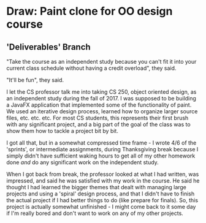 # Draw: Paint clone for OO design course
## 'Deliverables' Branch
"Take the course as an independent study because you can't fit it into your current class schedule without having a credit overload", they said.

"It'll be fun", they said.

I let the CS professor talk me into taking CS 250, object oriented design, as an independent study during the fall of 2017. I was supposed to be building a JavaFX application that implemented some of the functionality of paint. We used an iterative design process, learned how to organize larger source files, etc. etc. etc. For most CS students, this represents their first brush with any significant project, and a big part of the goal of the class was to show them how to tackle a project bit by bit.

I got all that, but in a somewhat compressed time frame - I wrote 4/6 of the 'sprints', or intermediate assignments, during Thanksgiving break because I simply didn't have sufficient waking hours to get all of my other homework done *and* do any significant work on the independent study.

When I got back from break, the professor looked at what I had written, was impressed, and said he was satisfied with my work in the course. He said he thought I had learned the bigger themes that dealt with managing large projects and using a 'spiral' design process, and that I didn't have to finish the actual project if I had better things to do (like prepare for finals). So, this project is actually somewhat unfinished - I might come back to it some day if I'm really bored and don't want to work on any of my other projects.
